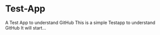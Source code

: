 # Test-App
A Test App to understand GitHub
This is a simple Testapp to understand GitHub
It will start...
